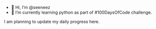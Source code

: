 - 👋 Hi, I’m @seeneez
- 🌱 I’m currently learning python as part of #100DaysOfCode challenge.

I am planning to update my daily progress here.


<!---
seeneez/seeneez is a ✨ special ✨ repository because its `README.md` (this file) appears on your GitHub profile.
You can click the Preview link to take a look at your changes.
--->
